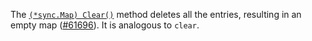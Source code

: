The [`(*sync.Map) Clear()`](/pkg/sync#Map.Clear) method deletes
all the entries, resulting in an empty map
([#61696](https://github.com/golang/go/issues/61696)).
It is analogous to `clear`.